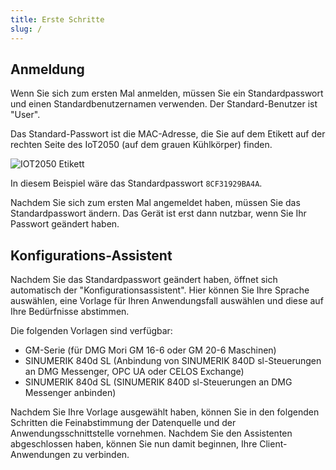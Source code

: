 ```yaml
---
title: Erste Schritte
slug: /
---
```


## Anmeldung

Wenn Sie sich zum ersten Mal anmelden, müssen Sie ein Standardpasswort und einen Standardbenutzernamen verwenden. Der Standard-Benutzer ist "User".

Das Standard-Passwort ist die MAC-Adresse, die Sie auf dem Etikett auf der rechten Seite des IoT2050 (auf dem grauen Kühlkörper) finden.

![IOT2050 Etikett](/content/IoT2050Label.png)

In diesem Beispiel wäre das Standardpasswort `8CF31929BA4A`.

Nachdem Sie sich zum ersten Mal angemeldet haben, müssen Sie das Standardpasswort ändern. Das Gerät ist erst dann nutzbar, wenn Sie Ihr Passwort geändert haben.

## Konfigurations-Assistent

Nachdem Sie das Standardpasswort geändert haben, öffnet sich automatisch der "Konfigurationsassistent". Hier können Sie Ihre Sprache auswählen, eine Vorlage für Ihren Anwendungsfall auswählen und diese auf Ihre Bedürfnisse abstimmen.

Die folgenden Vorlagen sind verfügbar:

- GM-Serie (für DMG Mori GM 16-6 oder GM 20-6 Maschinen)
- SINUMERIK 840d SL (Anbindung von SINUMERIK 840D sl-Steuerungen an DMG Messenger, OPC UA oder CELOS Exchange)
- SINUMERIK 840d SL (SINUMERIK 840D sl-Steuerungen an DMG Messenger anbinden)

Nachdem Sie Ihre Vorlage ausgewählt haben, können Sie in den folgenden Schritten die Feinabstimmung der Datenquelle und der Anwendungsschnittstelle vornehmen. Nachdem Sie den Assistenten abgeschlossen haben, können Sie nun damit beginnen, Ihre Client-Anwendungen zu verbinden.
